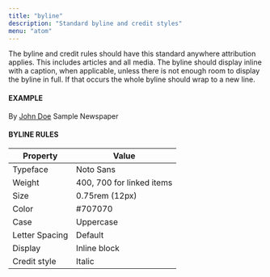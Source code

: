 ```yaml
---
title: "byline"
description: "Standard byline and credit styles"
menu: "atom"
---
```


The byline and credit rules should have this standard anywhere attribution applies. This includes articles and all media. The byline should display inline with a caption, when applicable, unless there is not enough room to display the byline in full. If that occurs the whole byline should wrap to a new line.

#### EXAMPLE
<div>
  <p class="byline">By <a href="#">John Doe</a> 
    <span class="credit">Sample Newspaper</span>
  </p>
</div>

#### BYLINE RULES

Property | Value
--- | ---
Typeface | Noto Sans
Weight | 400, 700 for linked items
Size | 0.75rem (12px)
Color | #707070
Case | Uppercase
Letter Spacing | Default
Display | Inline block
Credit style | Italic
